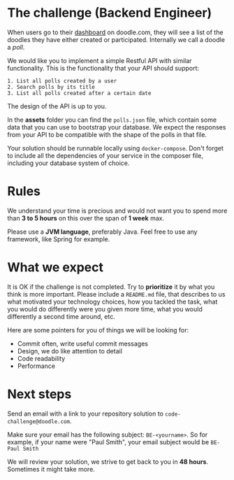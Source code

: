 # The challenge (Backend Engineer)
When users go to their [dashboard](https://doodle.com/dashboard) on doodle.com, they will see a list of the doodles they have either created or
participated. Internally we call a doodle a _poll_.

We would like you to implement a simple Restful API with similar functionality. This is the functionality that your API
should support:

```
1. List all polls created by a user
2. Search polls by its title
3. List all polls created after a certain date
```

The design of the API is up to you.

In the **assets** folder you can find the `polls.json` file, which contain some data that you can use to bootstrap your 
database. We expect the responses from your API to be compatible with the shape of the polls in that file.

Your solution should be runnable locally using `docker-compose`. Don't forget to include all the dependencies of your 
service in the composer file, including your database system of choice. 

# Rules
We understand your time is precious and would not want you to spend more than **3 to 5 hours** on this over the span 
of **1 week** max. 

Please use a **JVM language**, preferably Java. Feel free to use any framework, like Spring for example.

# What we expect
It is OK if the challenge is not completed. Try to **prioritize** it by what you think is more important. Please include
a `README.md` file, that describes to us what motivated your technology choices, how you tackled the task, what you 
would do differently were you given more time, what you would differently a second time around, etc.

Here are some pointers for you of things we will be looking for:

* Commit often, write useful commit messages
* Design, we do like attention to detail
* Code readability
* Performance 

# Next steps
Send an email with a link to your repository solution to `code-challenge@doodle.com`.

Make sure your email has the following subject: `BE-<yourname>`. So for example, if your name were "Paul Smith", 
your email subject would be `BE-Paul Smith`

We will review your solution, we strive to get back to you in **48 hours**. Sometimes it might take more.
